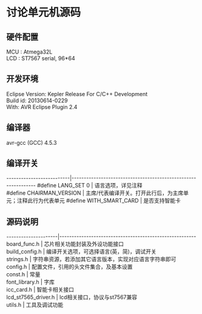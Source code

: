 讨论单元机源码
===========================================================

## 硬件配置 ##

MCU : Atmega32L  
LCD : ST7567 serial, 96*64  

## 开发环境 ##

Eclipse Version: Kepler Release For C/C++ Development  
Build id: 20130614-0229  
With: AVR Eclipse Plugin 2.4  

## 编译器 ##

avr-gcc (GCC) 4.5.3

## 编译开关 ##
--------------------------|---------------------------------------------------------------
 #define LANG_SET 0       | 语言选项，详见注释                                            
 #define CHAIRMAN_VERSION | 主席/代表编译开关。打开此行后，为主席单元；注释此行为代表单元 
 #define WITH_SMART_CARD  | 是否支持智能卡                                                

## 源码说明 ##

---------------------|--------------------------------------------------------
 board_func.h        | 芯片相关功能封装及外设功能接口                         
 build_config.h      | 编译开关选项，可选择语言(英，简)，调试开关             
 strings.h           | 字符串资源，若添加其它语言版本，实现对应语言字符串即可 
 config.h            | 配置文件，引用的头文件集合，及基本设置                 
 const.h             | 常量                                                   
 font_library.h      | 字库                                                   
 icc_card.h          | 智能卡相关接口                                         
 lcd_st7565_driver.h | lcd相关接口，协议与st7567兼容                          
 utils.h             | 工具及调试功能                                         
